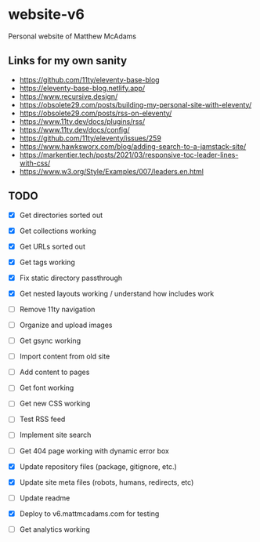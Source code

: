 # website-v6

Personal website of Matthew McAdams

## Links for my own sanity

- https://github.com/11ty/eleventy-base-blog
- https://eleventy-base-blog.netlify.app/
- https://www.recursive.design/
- https://obsolete29.com/posts/building-my-personal-site-with-eleventy/
- https://obsolete29.com/posts/rss-on-eleventy/
- https://www.11ty.dev/docs/plugins/rss/
- https://www.11ty.dev/docs/config/
- https://github.com/11ty/eleventy/issues/259
- https://www.hawksworx.com/blog/adding-search-to-a-jamstack-site/
- https://markentier.tech/posts/2021/03/responsive-toc-leader-lines-with-css/
- https://www.w3.org/Style/Examples/007/leaders.en.html

## TODO

- [x] Get directories sorted out
- [x] Get collections working
- [x] Get URLs sorted out
- [x] Get tags working

- [x] Fix static directory passthrough
- [x] Get nested layouts working / understand how includes work
- [ ] Remove 11ty navigation

- [ ] Organize and upload images
- [ ] Get gsync working
- [ ] Import content from old site
- [ ] Add content to pages

- [ ] Get font working
- [ ] Get new CSS working

- [ ] Test RSS feed
- [ ] Implement site search
- [ ] Get 404 page working with dynamic error box

- [x] Update repository files (package, gitignore, etc.)
- [x] Update site meta files (robots, humans, redirects, etc)
- [ ] Update readme

- [x] Deploy to v6.mattmcadams.com for testing
- [ ] Get analytics working
